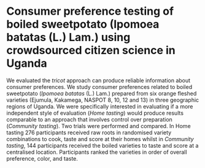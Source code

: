 # Consumer preference testing of boiled sweetpotato (Ipomoea batatas (L.) Lam.) using crowdsourced citizen science in Uganda

We evaluated the *tricot* approach can produce reliable information about consumer preferences. We study consumer preferences related to boiled sweetpotato (*Ipomoea batatas* (L.) Lam.) prepared from six orange fleshed varieties (Ejumula, Kakamega, NASPOT 8, 10, 12 and 13) in three geographic regions of Uganda. We were specifically interested in evaluating if a more independent style of evaluation (*Home tasting*) would produce results comparable to an approach that involves control over preparation (*Community tasting*). Two trials were performed and compared. In Home tasting 276 participants received raw roots in randomised variety combinations  to cook, taste and score at their homes whilst in *Community tasting*, 144 participants received the boiled varieties to taste and score at a centralised location. Participants ranked the varieties in order of overall preference, color, and taste. 

